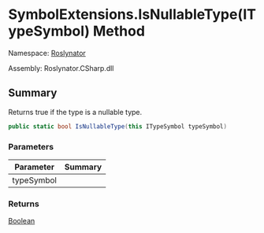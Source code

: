 # SymbolExtensions\.IsNullableType\(ITypeSymbol\) Method

Namespace: [Roslynator](../../README.md)

Assembly: Roslynator\.CSharp\.dll

## Summary

Returns true if the type is a nullable type\.

```csharp
public static bool IsNullableType(this ITypeSymbol typeSymbol)
```

### Parameters

| Parameter | Summary |
| --------- | ------- |
| typeSymbol | |

### Returns

[Boolean](https://docs.microsoft.com/en-us/dotnet/api/system.boolean)


